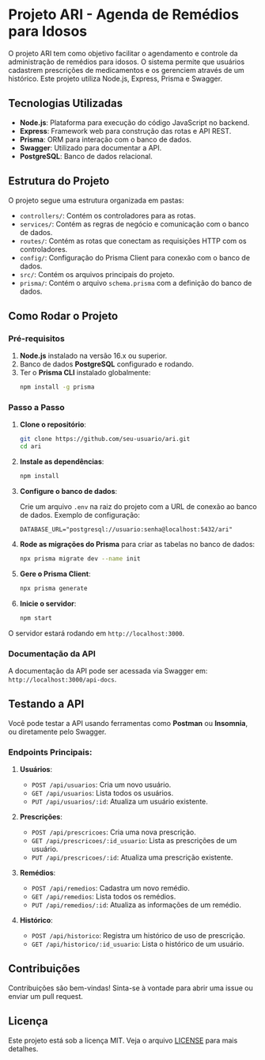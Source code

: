 # Projeto ARI - Agenda de Remédios para Idosos

O projeto ARI tem como objetivo facilitar o agendamento e controle da administração de remédios para idosos. O sistema permite que usuários cadastrem prescrições de medicamentos e os gerenciem através de um histórico. Este projeto utiliza Node.js, Express, Prisma e Swagger.

## Tecnologias Utilizadas

- **Node.js**: Plataforma para execução do código JavaScript no backend.
- **Express**: Framework web para construção das rotas e API REST.
- **Prisma**: ORM para interação com o banco de dados.
- **Swagger**: Utilizado para documentar a API.
- **PostgreSQL**: Banco de dados relacional.

## Estrutura do Projeto

O projeto segue uma estrutura organizada em pastas:

- `controllers/`: Contém os controladores para as rotas.
- `services/`: Contém as regras de negócio e comunicação com o banco de dados.
- `routes/`: Contém as rotas que conectam as requisições HTTP com os controladores.
- `config/`: Configuração do Prisma Client para conexão com o banco de dados.
- `src/`: Contém os arquivos principais do projeto.
- `prisma/`: Contém o arquivo `schema.prisma` com a definição do banco de dados.

## Como Rodar o Projeto

### Pré-requisitos

1. **Node.js** instalado na versão 16.x ou superior.
2. Banco de dados **PostgreSQL** configurado e rodando.
3. Ter o **Prisma CLI** instalado globalmente:
   ```bash
   npm install -g prisma
   ```

### Passo a Passo

1. **Clone o repositório**:

   ```bash
   git clone https://github.com/seu-usuario/ari.git
   cd ari
   ```

2. **Instale as dependências**:

   ```bash
   npm install
   ```

3. **Configure o banco de dados**:

   Crie um arquivo `.env` na raiz do projeto com a URL de conexão ao banco de dados. Exemplo de configuração:

   ```
   DATABASE_URL="postgresql://usuario:senha@localhost:5432/ari"
   ```

4. **Rode as migrações do Prisma** para criar as tabelas no banco de dados:

   ```bash
   npx prisma migrate dev --name init
   ```

5. **Gere o Prisma Client**:

   ```bash
   npx prisma generate
   ```

6. **Inicie o servidor**:

   ```bash
   npm start
   ```

O servidor estará rodando em `http://localhost:3000`.

### Documentação da API

A documentação da API pode ser acessada via Swagger em: `http://localhost:3000/api-docs`.

## Testando a API

Você pode testar a API usando ferramentas como **Postman** ou **Insomnia**, ou diretamente pelo Swagger.

### Endpoints Principais:

1. **Usuários**:
   - `POST /api/usuarios`: Cria um novo usuário.
   - `GET /api/usuarios`: Lista todos os usuários.
   - `PUT /api/usuarios/:id`: Atualiza um usuário existente.

2. **Prescrições**:
   - `POST /api/prescricoes`: Cria uma nova prescrição.
   - `GET /api/prescricoes/:id_usuario`: Lista as prescrições de um usuário.
   - `PUT /api/prescricoes/:id`: Atualiza uma prescrição existente.

3. **Remédios**:
   - `POST /api/remedios`: Cadastra um novo remédio.
   - `GET /api/remedios`: Lista todos os remédios.
   - `PUT /api/remedios/:id`: Atualiza as informações de um remédio.

4. **Histórico**:
   - `POST /api/historico`: Registra um histórico de uso de prescrição.
   - `GET /api/historico/:id_usuario`: Lista o histórico de um usuário.

## Contribuições

Contribuições são bem-vindas! Sinta-se à vontade para abrir uma issue ou enviar um pull request.

## Licença

Este projeto está sob a licença MIT. Veja o arquivo [LICENSE](./LICENSE) para mais detalhes.